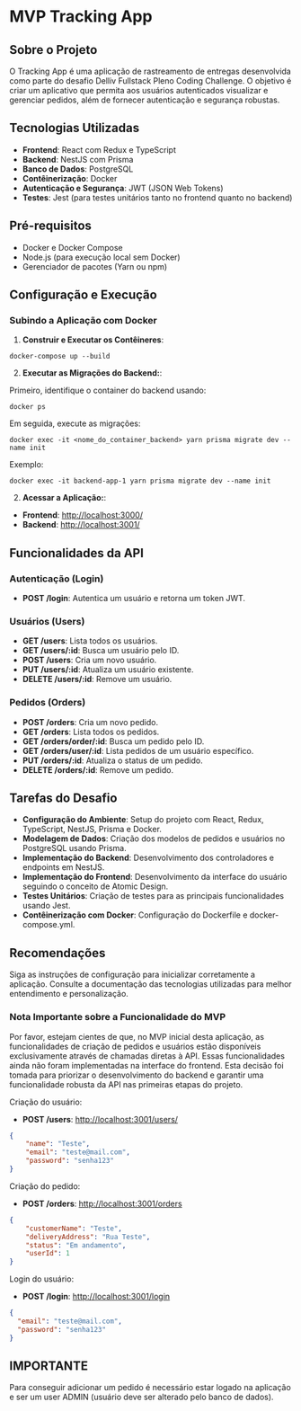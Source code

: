# MVP Tracking App

## Sobre o Projeto

O Tracking App é uma aplicação de rastreamento de entregas desenvolvida como parte do desafio Delliv Fullstack Pleno Coding Challenge. O objetivo é criar um aplicativo que permita aos usuários autenticados visualizar e gerenciar pedidos, além de fornecer autenticação e segurança robustas.

## Tecnologias Utilizadas

- **Frontend**: React com Redux e TypeScript
- **Backend**: NestJS com Prisma
- **Banco de Dados**: PostgreSQL
- **Contêinerização**: Docker
- **Autenticação e Segurança**: JWT (JSON Web Tokens)
- **Testes**: Jest (para testes unitários tanto no frontend quanto no backend)

## Pré-requisitos

- Docker e Docker Compose
- Node.js (para execução local sem Docker)
- Gerenciador de pacotes (Yarn ou npm)

## Configuração e Execução

### Subindo a Aplicação com Docker

1. **Construir e Executar os Contêineres**:
```shell
docker-compose up --build
```

2. **Executar as Migrações do Backend:**:

Primeiro, identifique o container do backend usando:
```shell
docker ps
```

Em seguida, execute as migrações:
```shell
docker exec -it <nome_do_container_backend> yarn prisma migrate dev --name init
```

Exemplo:
```shell
docker exec -it backend-app-1 yarn prisma migrate dev --name init
```

2. **Acessar a Aplicação:**:

- **Frontend**: [http://localhost:3000/](http://localhost:3000/)
- **Backend**: [http://localhost:3001/](http://localhost:3001/)

## Funcionalidades da API

### Autenticação (Login)

- **POST /login**: Autentica um usuário e retorna um token JWT.

### Usuários (Users)

- **GET /users**: Lista todos os usuários.
- **GET /users/:id**: Busca um usuário pelo ID.
- **POST /users**: Cria um novo usuário.
- **PUT /users/:id**: Atualiza um usuário existente.
- **DELETE /users/:id**: Remove um usuário.

### Pedidos (Orders)

- **POST /orders**: Cria um novo pedido.
- **GET /orders**: Lista todos os pedidos.
- **GET /orders/order/:id**: Busca um pedido pelo ID.
- **GET /orders/user/:id**: Lista pedidos de um usuário específico.
- **PUT /orders/:id**: Atualiza o status de um pedido.
- **DELETE /orders/:id**: Remove um pedido.

## Tarefas do Desafio

- **Configuração do Ambiente**: Setup do projeto com React, Redux, TypeScript, NestJS, Prisma e Docker.
- **Modelagem de Dados**: Criação dos modelos de pedidos e usuários no PostgreSQL usando Prisma.
- **Implementação do Backend**: Desenvolvimento dos controladores e endpoints em NestJS.
- **Implementação do Frontend**: Desenvolvimento da interface do usuário seguindo o conceito de Atomic Design.
- **Testes Unitários**: Criação de testes para as principais funcionalidades usando Jest.
- **Contêinerização com Docker**: Configuração do Dockerfile e docker-compose.yml.

## Recomendações

Siga as instruções de configuração para inicializar corretamente a aplicação. Consulte a documentação das tecnologias utilizadas para melhor entendimento e personalização.

### Nota Importante sobre a Funcionalidade do MVP

Por favor, estejam cientes de que, no MVP inicial desta aplicação, as funcionalidades de criação de pedidos e usuários estão disponíveis exclusivamente através de chamadas diretas à API. Essas funcionalidades ainda não foram implementadas na interface do frontend. Esta decisão foi tomada para priorizar o desenvolvimento do backend e garantir uma funcionalidade robusta da API nas primeiras etapas do projeto.

Criação do usuário:

- **POST /users**: [http://localhost:3001/users/](http://localhost:3001/users/)
```json
{
    "name": "Teste",
    "email": "teste@mail.com",
    "password": "senha123"
}
```

Criação do pedido:

- **POST /orders**: [http://localhost:3001/orders](http://localhost:3001/orders)
```json
{
    "customerName": "Teste",
    "deliveryAddress": "Rua Teste",
    "status": "Em andamento",
    "userId": 1
}
```

Login do usuário:

- **POST /login**: [http://localhost:3001/login](http://localhost:3001/login)
```json
{
  "email": "teste@mail.com",
  "password": "senha123"
}
```

## IMPORTANTE

Para conseguir adicionar um pedido é necessário estar logado na aplicação e ser um user ADMIN (usuário deve ser alterado pelo banco de dados).
